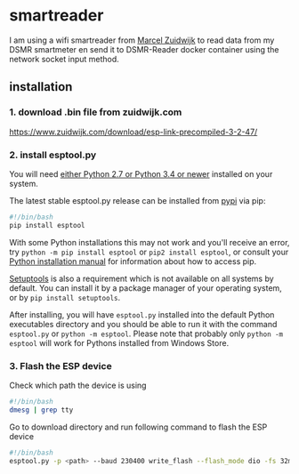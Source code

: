 # smartreader

I am using a wifi smartreader from [Marcel Zuidwijk](https://www.zuidwijk.com/slimmelezer-smartreader/) to read data from my DSMR smartmeter en send it to DSMR-Reader docker container using the network socket input method.

## installation

### 1. download .bin file from zuidwijk.com

https://www.zuidwijk.com/download/esp-link-precompiled-3-2-47/

### 2. install esptool.py

You will need [either Python 2.7 or Python 3.4 or newer](https://www.python.org/downloads/) installed on your system.

The latest stable esptool.py release can be installed from [pypi](http://pypi.python.org/pypi/esptool) via pip:

```bash
#!/bin/bash
pip install esptool
```

With some Python installations this may not work and you'll receive an error, try `python -m pip install esptool` or `pip2 install esptool`, or consult your [Python installation manual](https://pip.pypa.io/en/stable/installing/) for information about how to access pip.

[Setuptools](https://setuptools.readthedocs.io/en/latest/userguide/quickstart.html) is also a requirement which is not available on all systems by default. You can install it by a package manager of your operating system, or by `pip install setuptools`.

After installing, you will have `esptool.py` installed into the default Python executables directory and you should be able to run it with the command `esptool.py` or `python -m esptool`. Please note that probably only `python -m esptool` will work for Pythons installed from Windows Store.

### 3. Flash the ESP device

Check which path the device is using

```bash
#!/bin/bash
dmesg | grep tty
```

Go to download directory and run following command to flash the ESP device

```bash
#!/bin/bash
esptool.py -p <path> --baud 230400 write_flash --flash_mode dio -fs 32m -ff 40m 0x00000 boot_v1.7.bin 0x3FE000 blank.bin 0x3FC000 esp_init_data_default.bin 0x01000 user1.bin
```
